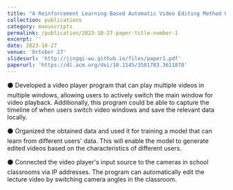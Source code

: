 ```yaml
---
title: "A Reinforcement Learning-Based Automatic Video Editing Method Using the Knowledge from Vision-Language Model"
collection: publications
category: manuscripts
permalink: /publication/2023-10-27-paper-title-number-1
excerpt: ''
date: 2023-10-27
venue: 'October 27'
slidesurl: 'http://jingqi-wu.github.io/files/paper1.pdf'
paperurl: 'https://dl.acm.org/doi/10.1145/3581783.3611878'
---
```


⚫ Developed a video player program that can play multiple videos in multiple windows, allowing users to actively switch the main window for video playback. Additionally, this program could be able to capture the timeline of when users switch video windows and save the relevant data locally.

⚫ Organized the obtained data and used it for training a model that can learn from different users' data. This will enable the model to generate edited videos based on the characteristics of different users.

⚫ Connected the video player's input source to the cameras in school classrooms via IP addresses. The program can automatically edit the lecture video by switching camera angles in the classroom.
